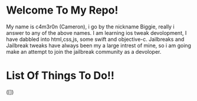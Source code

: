 #                               Welcome To My Repo!
My name is c4m3r0n (Cameron), i go by the nickname Biggie, really i answer to any of the above names.
I am learning ios tweak devolopment, I have dabbled into html,css,js, some swift and objective-c.
Jailbreaks and Jailbreak tweaks have always been my a large intrest of mine, so i am going make an attempt to join the jailbreak community as a devoloper.

# List Of Things To Do!!
 ([])